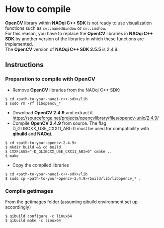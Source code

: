# How to compile
**OpenCV** library within **NAOqi C++ SDK** is not ready to use visualization functions such as ```cv::namedWindow``` or ```cv::imshow```.  
For this reason, you have to replace the **OpenCV** libraries in **NAOqi C++ SDK** by another version of the libraries in which these functions are implemented.  
The **OpenCV** version of **NAOqi C++ SDK 2.5.5** is 2.4.9.
## Instructions
### Preparation to compile with OpenCV
* Remove **OpenCV** libraries from the NAOqi C++ SDK:
```
$ cd <path-to-your-naoqi-c++-sdk>/lib
$ sudo rm -rf libopencv_*
```
* Download **OpenCV 2.4.9** and extract it.
https://sourceforge.net/projects/opencvlibrary/files/opencv-unix/2.4.9/
* Compile **OpenCV 2.4.9** from source. The flag D_GLIBCXX_USE_CXX11_ABI=0 must be used for compatibility with **qibuild** and **NAOqi**.
```
$ cd <path-to-your-opencv-2.4.9>
$ mkdir build && cd build
$ CXXFLAGS="-D_GLIBCXX_USE_CXX11_ABI=0" cmake ..
$ make
```
* Copy the compiled libraries 
```
$ cd <path-to-your-naoqi-c++-sdk>/lib
$ sudo cp <path-to-your-opencv-2.4.9>/build/lib/libopencv_* .
```
### Compile getimages
From the getimages folder (assuming qibuild environment set up accordingly)
```
$ qibuild configure -c linux64
$ qibuild make -c linux64
```
